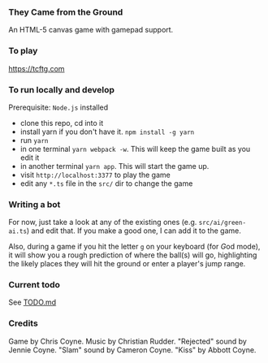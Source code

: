 ### They Came from the Ground

An HTML-5 canvas game with gamepad support.

### To play

https://tcftg.com

### To run locally and develop

Prerequisite: `Node.js` installed

- clone this repo, cd into it
- install yarn if you don't have it. `npm install -g yarn`
- run `yarn`
- in one terminal `yarn webpack -w`. This will keep the game built as you edit it
- in another terminal `yarn app`. This will start the game up.
- visit `http://localhost:3377` to play the game
- edit any `*.ts` file in the `src/` dir to change the game

### Writing a bot

For now, just take a look at any of the existing ones (e.g. `src/ai/green-ai.ts`) and edit that. If you make a good one, I can add it to the game.

Also, during a game if you hit the letter `g` on your keyboard (for *G*od mode), it will show you a rough prediction of where the ball(s) will go, highlighting the likely places they will hit the ground or enter a player's jump range.

### Current todo

See [TODO.md](TODO.md)

### Credits

Game by Chris Coyne. Music by Christian Rudder. "Rejected" sound by Jennie Coyne. "Slam" sound by Cameron Coyne. "Kiss" by Abbott Coyne.
